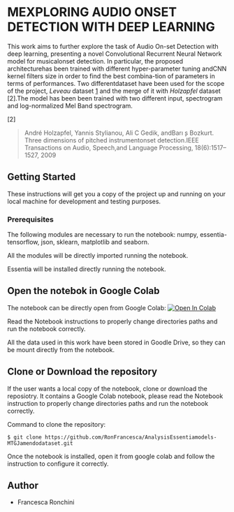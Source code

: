 # MEXPLORING AUDIO ONSET DETECTION WITH DEEP LEARNING 

This work aims to further explore the task of Audio On-set Detection with deep learning, presenting a novel Convolutional  Recurrent  Neural  Network  model  for  musicalonset  detection.  In  particular,  the  proposed  architecturehas been trained with different hyper-parameter tuning andCNN kernel filters size in order to find the best combina-tion of parameters in terms of performances. Two differentdataset have been used for the scope of the project, *Leveau* dataset [1] and the merge of it with *Holzapfel* dataset [2].The model has been been trained with two different input, spectrogram  and log-normalized  Mel  Band  spectrogram. 

[1]: http://www.tsi.telecom-paristech.fr/aao/en/2011/07/13/onset_leveau-a-database-for-onset-detection/
[2]
> André Holzapfel, Yannis Stylianou, Ali C Gedik, andBarı ̧s Bozkurt. Three dimensions of pitched instrumentonset detection.IEEE Transactions on Audio, Speech,and Language Processing, 18(6):1517–1527, 2009


## Getting Started

These instructions will get you a copy of the project up and running on your local machine for development and testing purposes. 

### Prerequisites

The following modules are necessary to run the notebook: numpy, essentia-tensorflow, json, sklearn, matplotlib and seaborn.

All the modules will be directly imported running the notebook.

Essentia will be installed directly running the notebook.

## Open the notebok in Google Colab

The notebook can be directly open from Google Colab: [![Open In Colab](https://colab.research.google.com/assets/colab-badge.svg)](https://colab.research.google.com/github/RonFrancesca/Analysis_Essentia_models-MTG_Jamendo-dataset/blob/master/LargeScale-Dataset-ClassificationRonchini.ipynb)

Read the Notebook instructions to properly change directories paths and run the notebook correctly.

All the data used in this work have been stored in Goodle Drive, so they can be mount directly from the notebook. 

## Clone or Download the repository 

If the user wants a local copy of the notebook, clone or download the reposiotry.
It contains a Google Colab notebook, please read the Notebook instruction to properly change directories paths and run the notebook correctly.

Command to clone the repository:
```
$ git clone https://github.com/RonFrancesca/AnalysisEssentiamodels-MTGJamendodataset.git
```
Once the notebook is installed, open it from google colab and follow the instruction to configure it correctly. 


## Author 
- Francesca Ronchini

